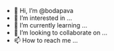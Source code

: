 - 👋 Hi, I’m @bodapava
- 👀 I’m interested in ...
- 🌱 I’m currently learning ...
- 💞️ I’m looking to collaborate on ...
- 📫 How to reach me ...

<!---
bodapava/bodapava is a ✨ special ✨ repository because its `README.md` (this file) appears on your GitHub profile.
You can click the Preview link to take a look at your changes.
--->

